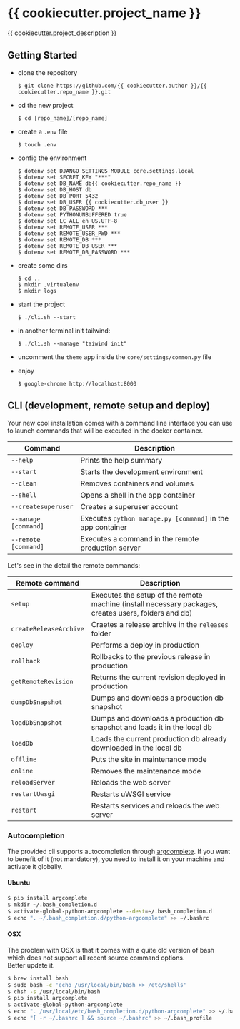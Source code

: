 # {{ cookiecutter.project_name }}

{{ cookiecutter.project_description }}

## Getting Started

- clone the repository    
    ```
    $ git clone https://github.com/{{ cookiecutter.author }}/{{ cookiecutter.repo_name }}.git
    ```
- cd the new project    
    ```
    $ cd [repo_name]/[repo_name]
    ```
- create a `.env` file
    ```
    $ touch .env
    ```
- config the environment    
  ```
  $ dotenv set DJANGO_SETTINGS_MODULE core.settings.local
  $ dotenv set SECRET_KEY "***"
  $ dotenv set DB_NAME db{{ cookiecutter.repo_name }}
  $ dotenv set DB_HOST db
  $ dotenv set DB_PORT 5432
  $ dotenv set DB_USER {{ cookiecutter.db_user }}
  $ dotenv set DB_PASSWORD ***
  $ dotenv set PYTHONUNBUFFERED true
  $ dotenv set LC_ALL en_US.UTF-8
  $ dotenv set REMOTE_USER ***
  $ dotenv set REMOTE_USER_PWD ***
  $ dotenv set REMOTE_DB ***
  $ dotenv set REMOTE_DB_USER ***
  $ dotenv set REMOTE_DB_PASSWORD ***
  ```
- create some dirs
    ```
    $ cd ..
    $ mkdir .virtualenv
    $ mkdir logs
    ```

- start the project    
    ```
    $ ./cli.sh --start
    ```

- in another terminal init tailwind:    
    ```
    $ ./cli.sh --manage "taiwind init"
    ```
- uncomment the `theme` app inside the `core/settings/common.py` file    

- enjoy    
    ```
    $ google-chrome http://localhost:8000
    ```

## CLI (development, remote setup and deploy)

Your new cool installation comes with a command line interface you can use to launch commands that will be executed in the docker container.

| Command | Description |
|---------|-------------|
| `--help` | Prints the help summary |
| `--start` | Starts the development environment |
| `--clean` | Removes containers and volumes |
| `--shell` | Opens a shell in the app container |
| `--createsuperuser` | Creates a superuser account |
| `--manage [command]` | Executes `python manage.py [command]` in the app container |
| `--remote [command]` | Executes a command in the remote production server |

Let's see in the detail the remote commands:

| Remote command | Description |
|----------------|-------------|
| `setup` | Executes the setup of the remote machine (install necessary packages, creates users, folders and db) |
| `createReleaseArchive` | Craetes a release archive in the `releases` folder |
| `deploy` | Performs a deploy in production |
| `rollback` | Rollbacks to the previous release in production |
| `getRemoteRevision` | Returns the current revision deployed in production |
| `dumpDbSnapshot` | Dumps and downloads a production db snapshot |
| `loadDbSnapshot` | Dumps and downloads a production db snapshot and loads it in the local db |
| `loadDb` | Loads the current production db already downloaded in the local db |
| `offline` | Puts the site in maintenance mode |
| `online` | Removes the maintenance mode |
| `reloadServer` | Reloads the web server |
| `restartUwsgi` | Restarts uWSGI service |
| `restart` | Restarts services and reloads the web server |


### Autocompletion

The provided cli supports autocompletion through [argcomplete](https://github.com/kislyuk/argcomplete). If you want to benefit of it (not mandatory), you need to install it on your machine and activate it globally.

#### Ubuntu

```bash
$ pip install argcomplete
$ mkdir ~/.bash_completion.d
$ activate-global-python-argcomplete --dest=~/.bash_completion.d
$ echo ". ~/.bash_completion.d/python-argcomplete" >> ~/.bashrc
```

#### OSX

The problem with OSX is that it comes with a quite old version of bash which does not support all recent source command options.    
Better update it.

```bash
$ brew install bash
$ sudo bash -c 'echo /usr/local/bin/bash >> /etc/shells'
$ chsh -s /usr/local/bin/bash
$ pip install argcomplete
$ activate-global-python-argcomplete
$ echo ". /usr/local/etc/bash_completion.d/python-argcomplete" >> ~/.bashrc
$ echo "[ -r ~/.bashrc ] && source ~/.bashrc" >> ~/.bash_profile
```

